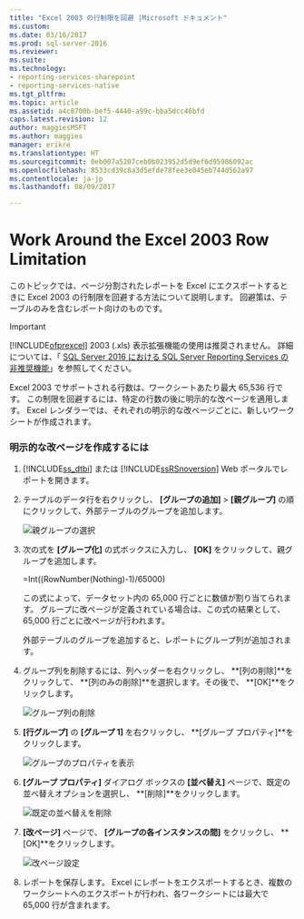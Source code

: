 ```yaml
---
title: "Excel 2003 の行制限を回避 |Microsoft ドキュメント"
ms.custom: 
ms.date: 03/16/2017
ms.prod: sql-server-2016
ms.reviewer: 
ms.suite: 
ms.technology:
- reporting-services-sharepoint
- reporting-services-native
ms.tgt_pltfrm: 
ms.topic: article
ms.assetid: a4c8700b-bef5-4440-a99c-bba5dcc46bfd
caps.latest.revision: 12
author: maggiesMSFT
ms.author: maggies
manager: erikre
ms.translationtype: HT
ms.sourcegitcommit: 0eb007a5207ceb0b023952d5d9ef6d95986092ac
ms.openlocfilehash: 8533cd39c8a3d5efde78fee3e045eb744d562a97
ms.contentlocale: ja-jp
ms.lasthandoff: 08/09/2017

---
```

# <a name="work-around-the-excel-2003-row-limitation"></a>Work Around the Excel 2003 Row Limitation
  このトピックでは、ページ分割されたレポートを Excel にエクスポートするときに Excel 2003 の行制限を回避する方法について説明します。 回避策は、テーブルのみを含むレポート向けのものです。  
  
> [!IMPORTANT]  
>  [!INCLUDE[ofprexcel](../../includes/ofprexcel-md.md)] 2003 (.xls) 表示拡張機能の使用は推奨されません。 詳細については、「 [SQL Server 2016 における SQL Server Reporting Services の非推奨機能](../../reporting-services/deprecated-features-in-sql-server-reporting-services-ssrs.md)」を参照してください。  
  
 Excel 2003 でサポートされる行数は、ワークシートあたり最大 65,536 行です。 この制限を回避するには、特定の行数の後に明示的な改ページを適用します。 Excel レンダラーでは、それぞれの明示的な改ページごとに、新しいワークシートが作成されます。  
  
### <a name="to-create-an-explicit-page-break"></a>明示的な改ページを作成するには  
  
1.  [!INCLUDE[ss_dtbi](../../includes/ss-dtbi-md.md)] または [!INCLUDE[ssRSnoversion](../../includes/ssrsnoversion-md.md)] Web ポータルでレポートを開きます。  
  
2.  テーブルのデータ行を右クリックし、 **[グループの追加]**  >  **[親グループ]** の順にクリックして、外部テーブルのグループを追加します。  
  
     ![親グループの選択](../../reporting-services/report-builder/media/datarow-selectparentgroup.png "親グループの選択")  
  
3.  次の式を **[グループ化]** の式ボックスに入力し、 **[OK]** をクリックして、親グループを追加します。  
  
     =Int((RowNumber(Nothing)-1)/65000)  
  
     この式によって、データセット内の 65,000 行ごとに数値が割り当てられます。 グループに改ページが定義されている場合は、この式の結果として、65,000 行ごとに改ページが行われます。  
  
     外部テーブルのグループを追加すると、レポートにグループ列が追加されます。  
  
4.  グループ列を削除するには、列ヘッダーを右クリックし、 **[列の削除]**をクリックして、 **[列のみの削除]**を選択します。その後で、 **[OK]**をクリックします。  
  
     ![グループ列の削除](../../reporting-services/report-builder/media/groupcolumn-delete-updated.png "グループ列の削除")  
  
5.  **[行グループ]** の **[グループ 1]** を右クリックし、 **[グループ プロパティ]**をクリックします。  
  
     ![グループのプロパティを表示](../../reporting-services/report-builder/media/groupproperties-updated.png "グループのプロパティを表示")  
  
6.  **[グループ プロパティ]** ダイアログ ボックスの **[並べ替え]** ページで、既定の並べ替えオプションを選択し、 **[削除]**をクリックします。  
  
     ![既定の並べ替えを削除](../../reporting-services/report-builder/media/groupproperties-sorting-updated.png "既定の並べ替えを削除")  
  
7.  **[改ページ]** ページで、 **[グループの各インスタンスの間]** をクリックし、 **[OK]**をクリックします。  
  
     ![改ページ設定](../../reporting-services/report-builder/media/groupproperties-pagebreaks-updated.png "改ページを設定")  
  
8.  レポートを保存します。 Excel にレポートをエクスポートするとき、複数のワークシートへのエクスポートが行われ、各ワークシートには最大で 65,000 行が含まれます。  
  
  

